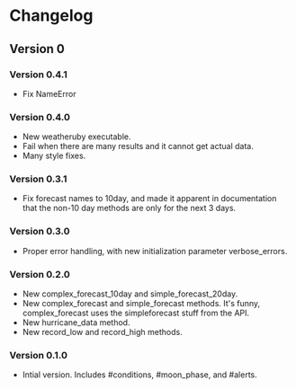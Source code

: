 # Changelog
## Version 0
### Version 0.4.1
* Fix NameError

### Version 0.4.0
* New weatheruby executable.
* Fail when there are many results and it cannot get actual data.
* Many style fixes.

### Version 0.3.1
* Fix forecast names to 10day, and made it apparent in documentation that the non-10 day methods are only for the next 3 days.

### Version 0.3.0
* Proper error handling, with new initialization parameter verbose_errors.

### Version 0.2.0
* New complex_forecast_10day and simple_forecast_20day.
* New complex_forecast and simple_forecast methods. It's funny, complex_forecast uses the simpleforecast stuff from the API.
* New hurricane_data method.
* New record_low and record_high methods.

### Version 0.1.0
* Intial version. Includes #conditions, #moon_phase, and #alerts.
